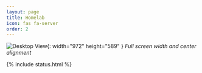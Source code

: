 ```yaml
---
layout: page
title: Homelab
icon: fas fa-server
order: 2
---
```


![Desktop View](https://github.com/JakeTurner616/JakeTurner616.github.io/blob/main/assets/img/image0.jpg?raw=true){: width="972" height="589" }
_Full screen width and center alignment_

{% include status.html %}
